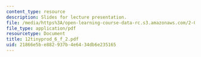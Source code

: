 ```yaml
---
content_type: resource
description: Slides for lecture presentation.
file: /media/https%3A/open-learning-course-data-rc.s3.amazonaws.com/2-008-design-and-manufacturing-ii-spring-2004/21866e5be882937b4e6434db6e235165_12tinyprod_6_f_2.pdf
file_type: application/pdf
resourcetype: Document
title: 12tinyprod_6_f_2.pdf
uid: 21866e5b-e882-937b-4e64-34db6e235165
---
```

